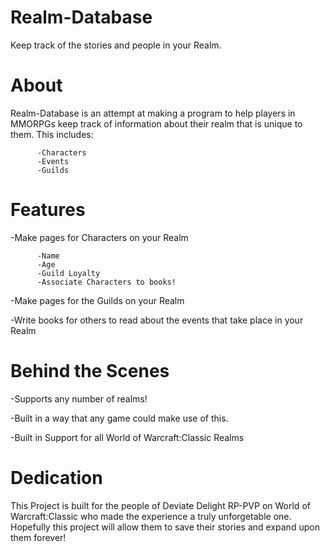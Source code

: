 # Realm-Database

Keep track of the stories and people in your Realm.

# About

Realm-Database is an attempt at making a program to help players in MMORPGs keep track of information about their realm that is unique to them. This includes:

          -Characters
          -Events
          -Guilds
          
# Features

-Make pages for Characters on your Realm

          -Name
          -Age
          -Guild Loyalty
          -Associate Characters to books!

-Make pages for the Guilds on your Realm

-Write books for others to read about the events that take place in your Realm

# Behind the Scenes

-Supports any number of realms!

-Built in a way that any game could make use of this.

-Built in Support for all World of Warcraft:Classic Realms

# Dedication

This Project is built for the people of Deviate Delight RP-PVP on World of Warcraft:Classic who made the experience a truly unforgetable one. Hopefully this project will allow them to save their stories and expand upon them forever!
